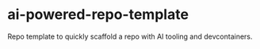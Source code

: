 # ai-powered-repo-template
Repo template to quickly scaffold a repo with AI tooling and devcontainers. 

